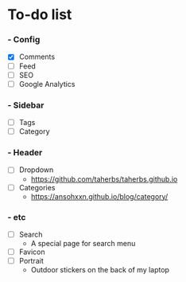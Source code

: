 # To-do list

### - Config
  - [x] Comments
  - [ ] Feed
  - [ ] SEO
  - [ ] Google Analytics
### - Sidebar
  - [ ] Tags
  - [ ] Category
### - Header
  - [ ] Dropdown
    - https://github.com/taherbs/taherbs.github.io
  - [ ] Categories
    - https://ansohxxn.github.io/blog/category/
### - etc
  - [ ] Search
    - A special page for search menu
  - [ ] Favicon
  - [ ] Portrait
    - Outdoor stickers on the back of my laptop
